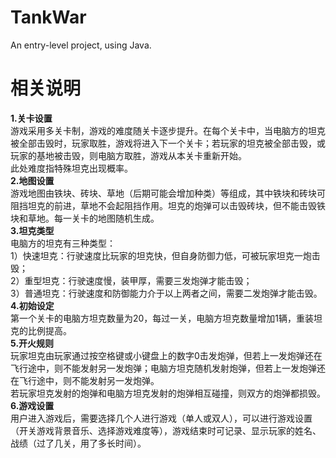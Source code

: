# TankWar
An entry-level project, using Java.

# 相关说明
**1.关卡设置**   
游戏采用多关卡制，游戏的难度随关卡逐步提升。在每个关卡中，当电脑方的坦克被全部击毁时，玩家取胜，游戏将进入下一个关卡；若玩家的坦克被全部击毁，或玩家的基地被击毁，则电脑方取胜，游戏从本关卡重新开始。   
此处难度指特殊坦克出现概率。    
**2.地图设置**    
游戏地图由铁块、砖块、草地（后期可能会增加种类）等组成，其中铁块和砖块可阻挡坦克的前进，草地不会起阻挡作用。坦克的炮弹可以击毁砖块，但不能击毁铁块和草地。每一关卡的地图随机生成。   
**3.坦克类型**   
电脑方的坦克有三种类型：    
    1）快速坦克：行驶速度比玩家的坦克快，但自身防御力低，可被玩家坦克一炮击毁；    
    2）重型坦克：行驶速度慢，装甲厚，需要三发炮弹才能击毁；    
    3）普通坦克：行驶速度和防御能力介于以上两者之间，需要二发炮弹才能击毁。       
**4.初始设定**    
第一个关卡的电脑方坦克数量为20，每过一关，电脑方坦克数量增加1辆，重装坦克的比例提高。    
**5.开火规则**    
玩家坦克由玩家通过按空格键或小键盘上的数字0击发炮弹，但若上一发炮弹还在飞行途中，则不能发射另一发炮弹；电脑方坦克随机发射炮弹，但若上一发炮弹还在飞行途中，则不能发射另一发炮弹。   
若玩家坦克发射的炮弹和电脑方坦克发射的炮弹相互碰撞，则双方的炮弹都损毁。    
**6.游戏设置**    
用户进入游戏后，需要选择几个人进行游戏（单人或双人），可以进行游戏设置（开关游戏背景音乐、选择游戏难度等），游戏结束时可记录、显示玩家的姓名、战绩（过了几关，用了多长时间）。   

